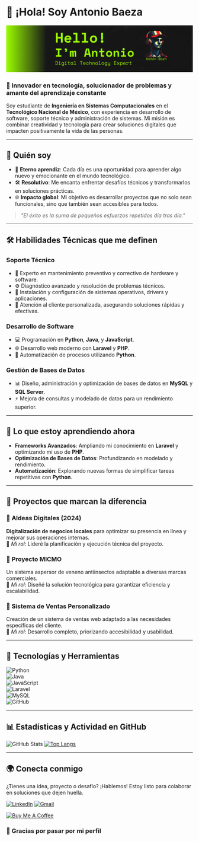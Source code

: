 # 🚀 ¡Hola! Soy Antonio Baeza  

![Banner](https://github.com/Anton-Bazh/Anton-Bazh/blob/a2a494ee4641e05c60f5c9612a3f554a8af5f285/banner.png?raw=true)  

### 🌟 Innovador en tecnología, solucionador de problemas y amante del aprendizaje constante  

Soy estudiante de **Ingeniería en Sistemas Computacionales** en el **Tecnológico Nacional de México**, con experiencia en desarrollo de software, soporte técnico y administración de sistemas. Mi misión es combinar creatividad y tecnología para crear soluciones digitales que impacten positivamente la vida de las personas.  

---

## 🧩 **Quién soy**  

- 🌱 **Eterno aprendiz**: Cada día es una oportunidad para aprender algo nuevo y emocionante en el mundo tecnológico.  
- 🛠️ **Resolutivo**: Me encanta enfrentar desafíos técnicos y transformarlos en soluciones prácticas.  
- 🌐 **Impacto global**: Mi objetivo es desarrollar proyectos que no solo sean funcionales, sino que también sean accesibles para todos.  

> *"El éxito es la suma de pequeños esfuerzos repetidos día tras día."*  

---

## 🛠️ **Habilidades Técnicas que me definen**  

### **Soporte Técnico**  
- 🔧 Experto en mantenimiento preventivo y correctivo de hardware y software.  
- ⚙️ Diagnóstico avanzado y resolución de problemas técnicos.  
- 💾 Instalación y configuración de sistemas operativos, drivers y aplicaciones.  
- 🌟 Atención al cliente personalizada, asegurando soluciones rápidas y efectivas.  

### **Desarrollo de Software**  
- 💻 Programación en **Python**, **Java**, y **JavaScript**.  
- 🌐 Desarrollo web moderno con **Laravel** y **PHP**.  
- 🤖 Automatización de procesos utilizando **Python**.  

### **Gestión de Bases de Datos**  
- 📊 Diseño, administración y optimización de bases de datos en **MySQL** y **SQL Server**.  
- ⚡ Mejora de consultas y modelado de datos para un rendimiento superior.  

---

## 🚀 **Lo que estoy aprendiendo ahora**  

- **Frameworks Avanzados**: Ampliando mi conocimiento en **Laravel** y optimizando mi uso de **PHP**.  
- **Optimización de Bases de Datos**: Profundizando en modelado y rendimiento.  
- **Automatización**: Explorando nuevas formas de simplificar tareas repetitivas con **Python**.  

---

## 🌟 **Proyectos que marcan la diferencia**  

### 🚀 **Aldeas Digitales (2024)**  
**Digitalización de negocios locales** para optimizar su presencia en línea y mejorar sus operaciones internas.  
📌 *Mi rol*: Lideré la planificación y ejecución técnica del proyecto.  

### 🌱 **Proyecto MICMO**  
Un sistema aspersor de veneno antiinsectos adaptable a diversas marcas comerciales.  
📌 *Mi rol*: Diseñé la solución tecnológica para garantizar eficiencia y escalabilidad.  

### 💼 **Sistema de Ventas Personalizado**  
Creación de un sistema de ventas web adaptado a las necesidades específicas del cliente.  
📌 *Mi rol*: Desarrollo completo, priorizando accesibilidad y usabilidad.  

---

## 🎨 **Tecnologías y Herramientas**  

![Python](https://img.shields.io/badge/-Python-3776AB?style=for-the-badge&logo=python&logoColor=white)  
![Java](https://img.shields.io/badge/-Java-007396?style=for-the-badge&logo=java&logoColor=white)  
![JavaScript](https://img.shields.io/badge/-JavaScript-F7DF1E?style=for-the-badge&logo=javascript&logoColor=black)  
![Laravel](https://img.shields.io/badge/-Laravel-EF4135?style=for-the-badge&logo=laravel&logoColor=white)  
![MySQL](https://img.shields.io/badge/-MySQL-4479A1?style=for-the-badge&logo=mysql&logoColor=white)  
![GitHub](https://img.shields.io/badge/-GitHub-181717?style=for-the-badge&logo=github&logoColor=white)  

---

## 📊 **Estadísticas y Actividad en GitHub**  

![GitHub Stats](https://github-readme-stats.vercel.app/api?username=Anton-Bazh&show_icons=true&theme=dracula&count_private=true)
[![Top Langs](https://github-readme-stats.vercel.app/api/top-langs/?username=Anton-Bazh&layout=compact&theme=dracula)](https://github.com/Anton-Bazh)  

---

## 🌍 **Conecta conmigo**  

¿Tienes una idea, proyecto o desafío? ¡Hablemos! Estoy listo para colaborar en soluciones que dejen huella.  

[![LinkedIn](https://img.shields.io/badge/-LinkedIn-0077B5?style=for-the-badge&logo=linkedin&logoColor=white)](https://www.linkedin.com/in/antoniobaezat/)
[![Gmail](https://img.shields.io/badge/-baezaantoniocontac%40gmail.com-D14836?style=for-the-badge&logo=gmail&logoColor=white)](mailto:baezaantoniocontac@gmail.com)

[![Buy Me A Coffee](https://img.shields.io/badge/Inv%C3%ADtame%20un%20cafe-%23FF813F?style=for-the-badge&logo=buy-me-a-coffee&logoColor=white)](https://www.paypal.com/paypalme/AntonioBaeza0)

### 🎉 **Gracias por pasar por mi perfil** 


